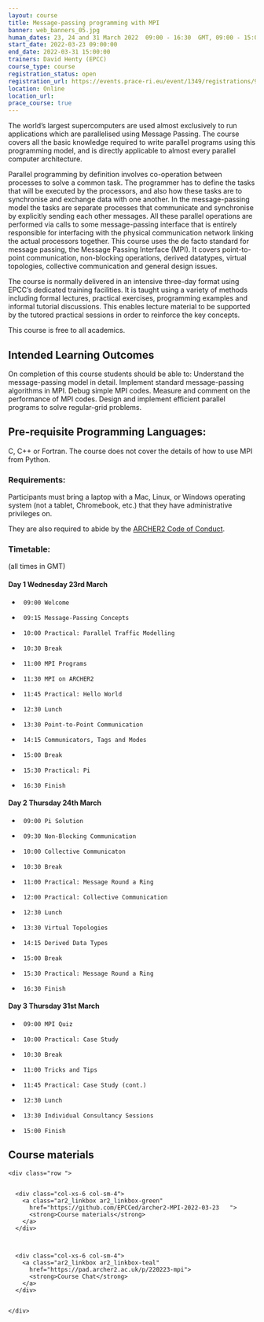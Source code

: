 ```yaml
---
layout: course
title: Message-passing programming with MPI
banner: web_banners_05.jpg 
human_dates: 23, 24 and 31 March 2022  09:00 - 16:30  GMT, 09:00 - 15:00 BST on final day
start_date: 2022-03-23 09:00:00
end_date: 2022-03-31 15:00:00
trainers: David Henty (EPCC)
course_type: course
registration_status: open
registration_url: https://events.prace-ri.eu/event/1349/registrations/996/  
location: Online
location_url:
prace_course: true
---
```


The world’s largest supercomputers are used almost exclusively to run applications which are parallelised using Message Passing. The course covers all the basic knowledge required to write parallel programs using this programming model, and is directly applicable to almost every parallel computer architecture.

Parallel programming by definition involves co-operation between processes to solve a common task. The programmer has to define the tasks that will be executed by the processors, and also how these tasks are to synchronise and exchange data with one another. In the message-passing model the tasks are separate processes that communicate and synchronise by explicitly sending each other messages. All these parallel operations are performed via calls to some message-passing interface that is entirely responsible for interfacing with the physical communication network linking the actual processors together. This course uses the de facto standard for message passing, the Message Passing Interface (MPI). It covers point-to-point communication, non-blocking operations, derived datatypes, virtual topologies, collective communication and general design issues.

The course is normally delivered in an intensive three-day format using EPCC’s dedicated training facilities. It is taught using a variety of methods including formal lectures, practical exercises, programming examples and informal tutorial discussions. This enables lecture material to be supported by the tutored practical sessions in order to reinforce the key concepts.

This course is free to all academics.

## Intended Learning Outcomes

On completion of this course students should be able to: Understand the message-passing model in detail. Implement standard message-passing algorithms in MPI. Debug simple MPI codes. Measure and comment on the performance of MPI codes. Design and implement efficient parallel programs to solve regular-grid problems.

## Pre-requisite Programming Languages:

C, C++ or Fortran. The course does not cover the details of how to use MPI from Python.

### Requirements:

Participants must bring a laptop with a Mac, Linux, or Windows operating system (not a tablet, Chromebook, etc.) that they have administrative privileges on.

They are also required to abide by the [ARCHER2  Code of Conduct](../../../about/policies/code-of-conduct.html). 


### Timetable:

(all times in GMT)

#### Day 1 Wednesday 23rd March

-      09:00 Welcome
-      09:15 Message-Passing Concepts
-      10:00 Practical: Parallel Traffic Modelling
-      10:30 Break
-      11:00 MPI Programs
-      11:30 MPI on ARCHER2
-      11:45 Practical: Hello World
-      12:30 Lunch
-      13:30 Point-to-Point Communication
-      14:15 Communicators, Tags and Modes
-      15:00 Break
-      15:30 Practical: Pi
-      16:30 Finish

#### Day 2 Thursday 24th March

-      09:00 Pi Solution
-      09:30 Non-Blocking Communication
-      10:00 Collective Communicaton
-      10:30 Break
-      11:00 Practical: Message Round a Ring
-      12:00 Practical: Collective Communication
-      12:30 Lunch
-      13:30 Virtual Topologies
-      14:15 Derived Data Types
-      15:00 Break
-      15:30 Practical: Message Round a Ring
-      16:30 Finish

#### Day 3 Thursday 31st March

-      09:00 MPI Quiz
-      10:00 Practical: Case Study
-      10:30 Break
-      11:00 Tricks and Tips
-      11:45 Practical: Case Study (cont.)
-      12:30 Lunch
-      13:30 Individual Consultancy Sessions
-      15:00 Finish


<section id="service">

 

<h2><a name="materials">Course materials</a></h2>



    <div class="row ">	

		
      <div class="col-xs-6 col-sm-4">
        <a class="ar2_linkbox ar2_linkbox-green" 
          href="https://github.com/EPCCed/archer2-MPI-2022-03-23   ">
          <strong>Course materials</strong>         
        </a>
      </div>


 
      <div class="col-xs-6 col-sm-4">
        <a class="ar2_linkbox ar2_linkbox-teal" 
          href="https://pad.archer2.ac.uk/p/220223-mpi">
          <strong>Course Chat</strong>       
        </a>
      </div>
		

 	</div>
		
		
					


<!-- 		
<h2><a name="videos">Videos</a></h2>

<h3>Session 1</h3>

<div>
	<iframe title="Video" width="560" height="315" src="https://www.youtube.com/embed/xxxxxxxxxxx" frameborder="0" allow="accelerometer; autoplay; encrypted-media; gyroscope; picture-in-picture" allowfullscreen></iframe>
</div>

 -->





<!-- 
<h2><a name="feedback">Feedback</a></h2>


    <div class="row ">	

      <div class="col-xs-6 col-sm-4">
        <a class="ar2_linkbox ar2_linkbox-teal" 

 

		   href="https://events.prace-ri.eu/event/1349/surveys/921"

		>
          <strong>Feedback</strong><br/>
          Please let us know what was great about this course and anything we can improve
        </a>
      </div>
    </div>
		
 -->		

 
</section>


